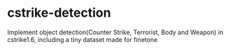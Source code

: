 # cstrike-detection
Implement object detection(Counter Strike, Terrorist, Body and Weapon) in cstrike1.6, including a tiny dataset made for finetone
